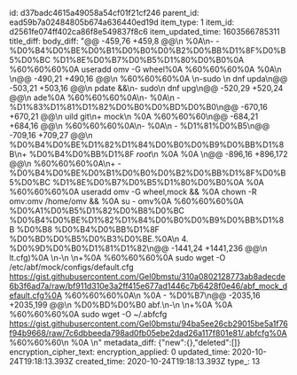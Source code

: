 id: d37badc4615a49058a54cf01f21cf246
parent_id: ead59b7a02484805b674a636440ed19d
item_type: 1
item_id: d2561fe074ff402ca86f8e549837f8c6
item_updated_time: 1603566785311
title_diff: 
body_diff: "@@ -459,76 +459,8 @@\n    %0A\n-    - %D0%B4%D0%BE%D0%B1%D0%B0%D0%B2%D0%BB%D1%8F%D0%B5%D0%BC %D1%8E%D0%B7%D0%B5%D1%80%D0%B0%0A    %60%60%60%0A    useradd omv -G wheel%0A    %60%60%60%0A    %0A\n     \n@@ -490,21 +490,16 @@\n %60%60%60%0A    \n-sudo \n dnf upda\n@@ -503,21 +503,16 @@\n pdate &&\n- sudo\n  dnf upg\n@@ -520,29 +520,24 @@\n ade%0A    %60%60%60%0A\n-    %0A\n     - %D1%83%D1%81%D1%82%D0%B0%D0%BD%D0%B0\n@@ -670,16 +670,21 @@\n uild git\n+ mock\n %0A    %60%60%60\n@@ -684,21 +684,16 @@\n     %60%60%60%0A\n-    %0A\n     - %D1%81%D0%B5\n@@ -709,16 +709,27 @@\n %D0%B4%D0%BE%D1%82%D1%84%D0%B0%D0%B9%D0%BB%D1%8B\n+ %D0%B4%D0%BB%D1%8F *root*\n %0A    %0A  \n@@ -896,16 +896,172 @@\n     %60%60%60%0A\n+    - %D0%B4%D0%BE%D0%B1%D0%B0%D0%B2%D0%BB%D1%8F%D0%B5%D0%BC %D1%8E%D0%B7%D0%B5%D1%80%D0%B0%0A    %0A    %60%60%60%0A    useradd omv -G wheel,mock && %0A    chown -R omv:omv /home/omv && %0A    su - omv%0A    %60%60%60%0A    %D0%A1%D0%B5%D1%82%D0%B8%D0%BC %D0%B4%D0%BE%D1%82%D1%84%D0%B0%D0%B9%D0%BB%D1%8B %D0%B8 %D0%B4%D0%BB%D1%8F %D0%BD%D0%B5%D0%B3%D0%BE.%0A\n 4.  %D0%9D%D0%B0%D1%81%D1%82\n@@ -1441,24 +1441,236 @@\n lt.cfg)%0A    \n-\n \n+%0A    %60%60%60%0A    sudo wget -O /etc/abf/mock/configs/default.cfg https://gist.githubusercontent.com/Gel0bmstu/310a0802128773ab8adecde6b3f6ad7a/raw/bf911d310e3a2ff415e677ad1446c7b6428f0e46/abf_mock_default.cfg%0A    %60%60%60%0A\n     %0A    - %D0%B7\n@@ -2035,16 +2035,199 @@\n  %D0%BD%D0%B0 abf.\n-\n \n+%0A        %0A    %60%60%60%0A    sudo wget -O ~/.abfcfg https://gist.githubusercontent.com/Gel0bmstu/94ba5ee26cb29015be5a1f76f94b9668/raw/7c6dbbeeda798ad0fb05ebe2dad26a117f801e81/.abfcfg%0A    %60%60%60\n %0A       \n"
metadata_diff: {"new":{},"deleted":[]}
encryption_cipher_text: 
encryption_applied: 0
updated_time: 2020-10-24T19:18:13.393Z
created_time: 2020-10-24T19:18:13.393Z
type_: 13